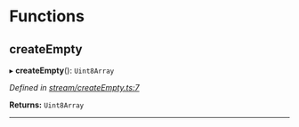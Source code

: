 

# Functions

<a id="createempty"></a>

##  createEmpty

▸ **createEmpty**(): `Uint8Array`

*Defined in [stream/createEmpty.ts:7](https://github.com/polkadot-js/common/blob/c5e0fac/packages/trie-codec/src/stream/createEmpty.ts#L7)*

**Returns:** `Uint8Array`

___

